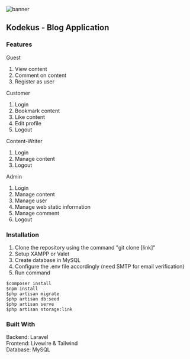 ![banner](https://banners.beyondco.de/Kodekus.png?theme=light&packageManager=&packageName=https%3A%2F%2Fgithub.com%2Fsherwinchia%2Fkodekus&pattern=architect&style=style_1&description=Laravel+Blogging+Web+Application&md=1&showWatermark=0&fontSize=100px&images=https%3A%2F%2Flaravel.com%2Fimg%2Flogomark.min.svg)

## Kodekus - Blog Application

### Features
Guest
1. View content
2. Comment on content
3. Register as user

Customer
1. Login
2. Bookmark content
3. Like content
4. Edit profile
5. Logout

Content-Writer
1. Login
2. Manage content
3. Logout

Admin 
1. Login
2. Manage content
3. Manage user
4. Manage web static information
5. Manage comment
6. Logout

### Installation

1. Clone the repository using the command "git clone [link]"
2. Setup XAMPP or Valet
3. Create database in MySQL
4. Configure the .env file accordingly (need SMTP for email verification)
5. Run command 
```
$composer install
$npm install
$php artisan migrate
$php artisan db:seed
$php artisan serve
$php artisan storage:link
```

### Built With
Backend: Laravel <br />
Frontend: Livewire & Tailwind <br />
Database: MySQL
